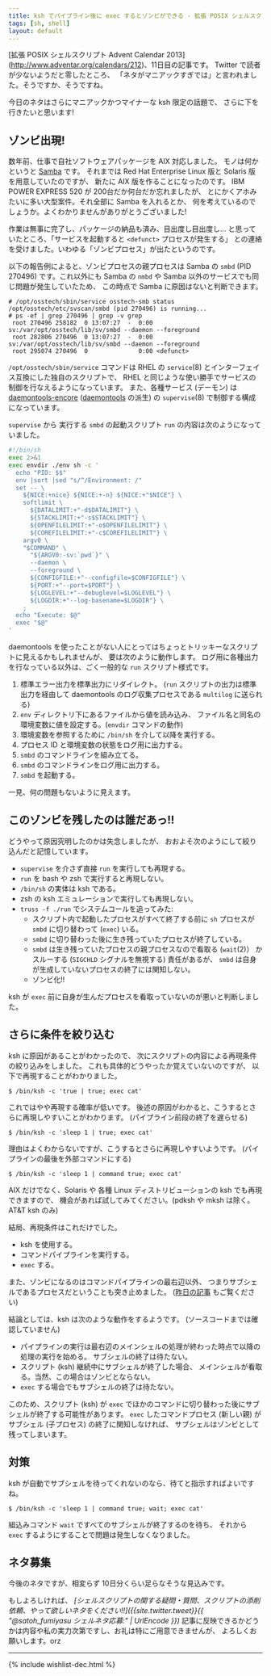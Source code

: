 ```yaml
---
title: ksh でパイプライン後に exec するとゾンビができる - 拡張 POSIX シェルスクリプト Advent Calendar 2013
tags: [sh, shell]
layout: default
---
```


[拡張 POSIX シェルスクリプト Advent Calendar 2013]
(http://www.adventar.org/calendars/212)、11日目の記事です。
Twitter で読者が少ないようだと零したところ、
「ネタがマニアックすぎでは」と言われました。そうですか、そうですね。

今日のネタはさらにマニアックかつマイナーな ksh 限定の話題で、
さらに下を行きたいと思います!

ゾンビ出現!
----------------------------------------------------------------------

数年前、仕事で自社ソフトウェアパッケージを AIX 対応しました。
モノは何かというと [Samba](http://www.samba.org/) です。
それまでは Red Hat Enterprise Linux 版と Solaris 版を用意していたのですが、
新たに AIX 版を作ることになったのです。
IBM POWER EXPRESS 520 が 200台だか何台だか忘れましたが、
とにかくアホみたいに多い大型案件。それ全部に Samba を入れるとか、
何を考えているのでしょうか。よくわかりませんがありがとうございました!

作業は無事に完了し、パッケージの納品も済み、目出度し目出度し…
と思っていたところ、「サービスを起動すると `<defunct>` プロセスが発生する」
との連絡を受けました。いわゆる「ゾンビプロセス」が出たというのです。

以下の報告例によると、ゾンビプロセスの親プロセスは Samba の
`smbd` (PID 270496) です。これ以外にも Samba の `nmbd` や
Samba 以外のサービスでも同じ問題が発生していたため、
この時点で Samba に原因はないと判断できます。

``` console
# /opt/osstech/sbin/service osstech-smb status
/opt/osstech/etc/svscan/smbd (pid 270496) is running...
# ps -ef | grep 270496 | grep -v grep
 root 270496 258182  0 13:07:27  -  0:00 sv:/var/opt/osstech/lib/sv/smbd --daemon --foreground
 root 282806 270496  0 13:07:27  -  0:00 sv:/var/opt/osstech/lib/sv/smbd --daemon --foreground
 root 295074 270496  0              0:00 <defunct>
```

`/opt/osstech/sbin/service` コマンドは
RHEL の `service`(8) とインターフェイス互換にした独自のスクリプトで、
RHEL と同じような使い勝手でサービスの制御を行なえるようになっています。
また、各種サービス (デーモン) は 
[daemontools-encore](https://github.com/bruceg/daemontools-encore)
([daemontools](http://cr.yp.to/daemontools.html) の派生)
の `supervise`(8) で制御する構成になっています。

`supervise` から 実行する `smbd` の起動スクリプト `run`
 の内容は次のようになっていました。

``` sh
#!/bin/sh
exec 2>&1
exec envdir ./env sh -c '
  echo "PID: $$"
  env |sort |sed "s/^/Environment: /"
  set -- \
    ${NICE:+nice} ${NICE:+-n} ${NICE:+"$NICE"} \
    softlimit \
      ${DATALIMIT:+"-d$DATALIMIT"} \
      ${STACKLIMIT:+"-s$STACKLIMIT"} \
      ${OPENFILELIMIT:+"-o$OPENFILELIMIT"} \
      ${COREFILELIMIT:+"-c$COREFILELIMIT"} \
    argv0 \
    "$COMMAND" \
      "${ARGV0:-sv:`pwd`}" \
      --daemon \
      --foreground \
      ${CONFIGFILE:+"--configfile=$CONFIGFILE"} \
      ${PORT:+"--port=$PORT"} \
      ${LOGLEVEL:+"--debuglevel=$LOGLEVEL"} \
      ${LOGDIR:+"--log-basename=$LOGDIR"} \
    ;
  echo "Execute: $@"
  exec "$@"
'
```

daemontools を使ったことがない人にとってはちょっとトリッキーなスクリプトに見えるかもしれませんが、
要は次のように動作します。
ログ用に各種出力を行なっている以外は、ごく一般的な `run` スクリプト様式です。

  1. 標準エラー出力を標準出力にリダイレクト。
     (`run` スクリプトの出力は標準出力を経由して daemontools
     のログ収集プロセスである `multilog` に送られる)
  2. `env` ディレクトリ下にあるファイルから値を読み込み、
     ファイル名と同名の環境変数に値を設定する。(`envdir` コマンドの動作)
  3. 環境変数を参照するために `/bin/sh` を介して以降を実行する。
  4. プロセス ID と環境変数の状態をログ用に出力する。
  5. `smbd` のコマンドラインを組み立てる。
  6. `smbd` のコマンドラインをログ用に出力する。
  7. `smbd` を起動する。

一見、何の問題もないように見えます。

このゾンビを残したのは誰だあっ!!
----------------------------------------------------------------------

どうやって原因究明したのかは失念しましたが、
おおよそ次のようにして絞り込んだと記憶しています。

  * `supervise` を介さず直接 `run` を実行しても再現する。
  * `run` を bash や zsh で実行すると再現しない。
  * `/bin/sh` の実体は ksh である。
  * zsh の ksh エミュレーションで実行しても再現しない。
  * `truss -f ./run` でシステムコールを追ってみた:
    * スクリプト内で起動したプロセスがすべて終了する前に
      `sh` プロセスが `smbd` に切り替わって (`exec`) いる。
    * `smbd` に切り替わった後に生き残っていたプロセスが終了している。
    * `smbd` は生き残っていたプロセスの親プロセスなので看取る
      (`wait`(2)） かスルーする (`SIGCHLD` シグナルを無視する) 責任があるが、
      `smbd` は自身が生成していないプロセスの終了には関知しない。
    * ゾンビ化!!

ksh が `exec` 前に自身が生んだプロセスを看取っていないのが悪いと判断しました。

さらに条件を絞り込む
----------------------------------------------------------------------

ksh に原因があることがわかったので、
次にスクリプトの内容による再現条件の絞り込みをしました。
これも具体的どうやったか覚えていないのですが、
以下で再現することがわかりました。

``` console
$ /bin/ksh -c 'true | true; exec cat'
```

これではやや再現する確率が低いです。
後述の原因がわかると、こうするとさらに再現しやすいことがわかります。
(パイプライン前段の終了を遅らせる)

``` console
$ /bin/ksh -c 'sleep 1 | true; exec cat'
```

理由はよくわからないですが、こうするとさらに再現しやすいようです。
(パイプラインの最後を外部コマンドにする)

``` console
$ /bin/ksh -c 'sleep 1 | command true; exec cat'
```

AIX だけでなく、Solaris や
各種 Linux ディストリビューションの ksh でも再現できますので、
機会があれば試してみてください。(pdksh や mksh は除く。AT&T ksh のみ)

結局、再現条件はこれだけでした。

  * ksh を使用する。
  * コマンドパイプラインを実行する。
  * `exec` する。

また、ゾンビになるのはコマンドパイプラインの最右辺以外、
つまりサブシェルであるプロセスだということも突き止めました。
([昨日の記事](/2013/12/10/lastpipe.sh-advent-calendar.html) もご覧ください)

結論としては、ksh は次のような動作をするようです。
(ソースコードまでは確認していません)

  * パイプラインの実行は最右辺のメインシェルの処理が終わった時点で以降の処理の実行を始める。
    サブシェルの終了は待たない。
  * スクリプト (ksh) 継続中にサブシェルが終了した場合、
    メインシェルが看取る。当然、この場合はゾンビとならない。
  * `exec` する場合でもサブシェルの終了は待たない。

このため、スクリプト (ksh) が `exec` でほかのコマンドに切り替わった後にサブシェルが終了する可能性があります。
`exec` したコマンドプロセス (新しい親)
がサブシェル (子プロセス) の終了に関知しなければ、
サブシェルはゾンビとして残ってしまいます。

対策
----------------------------------------------------------------------

ksh が自動でサブシェルを待ってくれないのなら、待てと指示すればよいですね。

``` console
$ /bin/ksh -c 'sleep 1 | command true; wait; exec cat'
```

組込みコマンド `wait` ですべてのサブシェルが終了するのを待ち、
それから `exec` するようにすることで問題は発生しなくなりました。

ネタ募集
----------------------------------------------------------------------

今後のネタですが、相変らず 10日分くらい足らなそうな見込みです。

もしよろしければ、
*[シェルスクリプトの関する疑問・質問、スクリプトの添削依頼、やって欲しいネタをください!!]({{site.twitter.tweet}}{{ "@satoh_fumiyasu シェルネタ応募:" | UrlEncode }})*
記事に反映できるかどうかは内容や私の実力次第ですし、お礼は特にご用意できませんが、
よろしくお願いします。orz

* * *

{% include wishlist-dec.html %}

